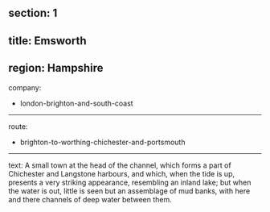 section: 1
----
title: Emsworth
----
region: Hampshire
----
company:
- london-brighton-and-south-coast
----
route:
- brighton-to-worthing-chichester-and-portsmouth
----
text: A small town at the head of the channel, which forms a part of Chichester and Langstone harbours, and which, when the tide is up, presents a very striking appearance, resembling an inland lake; but when the water is out, little is seen but an assemblage of mud banks, with here and there channels of deep water between them.
